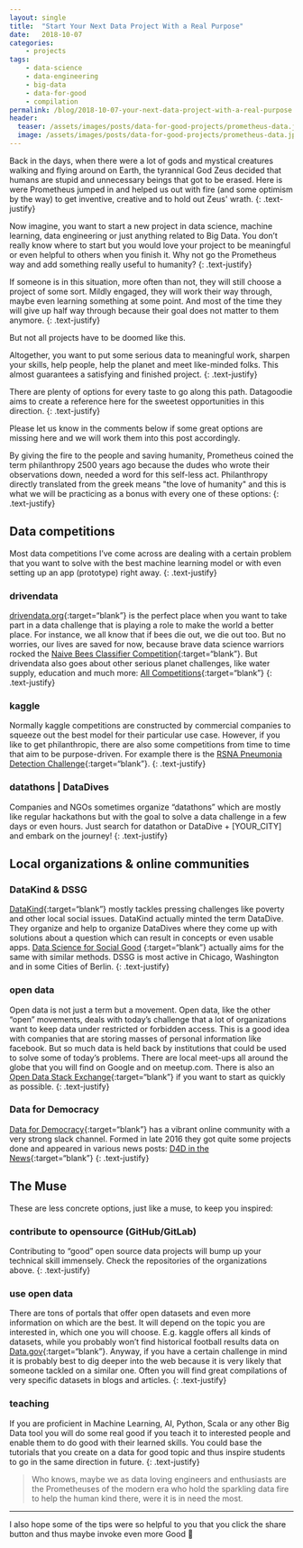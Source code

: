 ```yaml
---
layout: single
title:  "Start Your Next Data Project With a Real Purpose"
date:   2018-10-07
categories: 
    - projects
tags:
    - data-science
    - data-engineering
    - big-data
    - data-for-good
    - compilation
permalink: /blog/2018-10-07-your-next-data-project-with-a-real-purpose.md/
header:
  teaser: /assets/images/posts/data-for-good-projects/prometheus-data.jpg
  image: /assets/images/posts/data-for-good-projects/prometheus-data.jpg
---
```


Back in the days, when there were a lot of gods and mystical creatures walking and flying around on Earth, the tyrannical God Zeus decided
that humans are stupid and unnecessary beings that got to be erased. Here is were Prometheus jumped in and helped us out with fire 
(and some optimism by the way) to get inventive, creative and to hold out Zeus' wrath.
{: .text-justify}

Now imagine, you want to start a new project in data science, machine learning, data engineering or just anything related to Big Data. 
You don’t really know where to start but you would love your project to be meaningful or even helpful to others when you finish it. 
Why not go the Prometheus way and add something really useful to humanity?
{: .text-justify}

If someone is in this situation, more often than not, they will still choose a project of some sort. 
Mildly engaged, they will work their way through, maybe even learning something at some point. 
And most of the time they will give up half way through because their goal does not matter to them anymore.
{: .text-justify}

But not all projects have to be doomed like this.

Altogether, you want to put some serious data to meaningful work, sharpen your skills, help people, help the planet and meet like-minded folks. 
This almost guarantees a satisfying and finished project.
{: .text-justify}

There are plenty of options for every taste to go along this path. 
Datagoodie aims to create a reference here for the sweetest opportunities in this direction.
{: .text-justify}

Please let us know in the comments below if some great options are missing here and we will work them into this post accordingly.

By giving the fire to the people and saving humanity, Prometheus coined the term philanthropy 2500 years ago because the dudes who wrote their observations down,
needed a word for this self-less act. Philanthropy directly translated from the greek means "the love of humanity" and this
is what we will be practicing as a bonus with every one of these options:
{: .text-justify}

## Data competitions
Most data competitions I’ve come across are dealing with a certain problem that you want to solve with the best machine learning model or with even setting up an app (prototype) right away.
{: .text-justify}

### drivendata
[drivendata.org](drivendata.org){:target=“blank”} is the perfect place when you want to take part in a data challenge that is playing a role to make the world a better place. For instance, we all know that if bees die out, we die out too. But no worries, our lives are saved for now, because brave data science warriors rocked the [Naive Bees Classifier Competition](https://www.drivendata.org/competitions/8/naive-bees-classifier/){:target=“blank”}. But drivendata also goes about other serious planet challenges, like water supply, education and much more:
[All Competitions](https://www.drivendata.org/competitions/){:target=“blank”}
{: .text-justify}

### kaggle
Normally kaggle competitions are constructed by commercial companies to squeeze out the best model for their particular use case. However, if you like to get philanthropic, there are also some competitions from time to time that aim to be purpose-driven. For example there is the [RSNA Pneumonia Detection Challenge](https://www.kaggle.com/c/rsna-pneumonia-detection-challenge#description){:target=“blank”}.
{: .text-justify}

### datathons | DataDives
Companies and NGOs sometimes organize “datathons” which are mostly like regular hackathons but with the goal to solve a data challenge in a few days or even hours. Just search for datathon or DataDive + [YOUR_CITY] and embark on the journey!
{: .text-justify}

## Local organizations & online communities

### DataKind & DSSG
[DataKind](http://www.datakind.org){:target=“blank”} mostly tackles pressing challenges like poverty and other local social issues. DataKind actually minted the term DataDive. They organize and help to organize DataDives where they come up with solutions about a question which can result in concepts or even usable apps. 
[Data Science for Social Good](https://dssg.uchicago.edu)    {:target=“blank”} actually aims for the same with similar methods. DSSG is most active in Chicago, Washington and in some Cities of Berlin.
{: .text-justify}

### open data
Open data is not just a term but a movement. Open data, like the other “open” movements, deals with today’s challenge that a lot of organizations want to keep data under restricted or forbidden access. This is a good idea with companies that are storing masses of personal information like facebook. But so much data is held back by institutions that could be used to solve some of today’s problems. 
There are local meet-ups all around the globe that you will find on Google and on meetup.com.
There is also an [Open Data Stack Exchange](https://opendata.stackexchange.com){:target=“blank”} if you want to start as quickly as possible.
{: .text-justify}

### Data for Democracy 
[Data for Democracy](http://datafordemocracy.org){:target=“blank”} has a vibrant online community with a very strong slack channel. Formed in late 2016 they got quite some projects done and appeared in various news posts: [D4D in the News](http://datafordemocracy.org/inthenews.html){:target=“blank”}
{: .text-justify}

## The Muse
These are less concrete options, just like a muse, to keep you inspired:

### contribute to opensource (GitHub/GitLab)
Contributing to “good” open source data projects will bump up your technical skill immensely. Check the repositories of the organizations above.
{: .text-justify}

### use open data
There are tons of portals that offer open datasets and even more information on which are the best. It will depend on the topic you are interested in, which one you will choose. 
E.g. kaggle offers all kinds of datasets, while you probably won’t find historical football results data on [Data.gov](https://www.data.gov){:target=“blank”}.
Anyway, if you have a certain challenge in mind it is probably best to dig deeper into the web because it is very likely that someone tackled on a similar one. Often you will find great compilations of very specific datasets in blogs and articles.
{: .text-justify}

### teaching
If you are proficient in Machine Learning, AI, Python, Scala or any other Big Data tool you will do some real good if you teach it to interested people and enable them to do good with their learned skills. You could base the tutorials that you create on a data for good topic and thus inspire students to go in the same direction in future.
{: .text-justify}


> Who knows, maybe we as data loving engineers and enthusiasts are the Prometheuses of the modern era who hold the 
sparkling data fire to help the human kind there, were it is in need the most.

___

I also hope some of the tips were so helpful to you that you click the share button and thus maybe invoke even more Good 🚀
